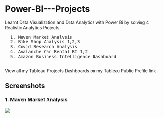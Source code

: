 # Power-BI---Projects
Learnt Data Visualization and Data Analytics with Power Bi by solving  4 Realistic Analytics Projects.

  <pre>
  1. Maven Market Analysis 
  2. Bike Shop Analysis 1,2,3 
  3. Covid Research Analysis 
  4. Avalanche Car Rental BI 1,2
  5. Amazon Business Intelligence Dashboard
  </pre>

View all my Tableau-Projects Dashboards on my Tableau Public Profile link - 

## Screenshots

### 1. Maven Market Analysis 
<img src = "https://github.com/Trencio/Power-BI-Projects/blob/main/Maven%20Market%20Analysis%20.png/">
